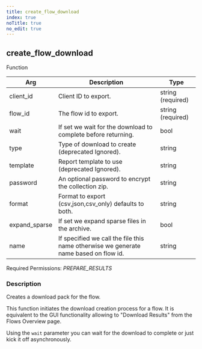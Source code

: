 ```yaml
---
title: create_flow_download
index: true
noTitle: true
no_edit: true
---
```




<div class="vql_item"></div>


## create_flow_download
<span class='vql_type pull-right page-header'>Function</span>



<div class="vqlargs"></div>

Arg | Description | Type
----|-------------|-----
client_id|Client ID to export.|string (required)
flow_id|The flow id to export.|string (required)
wait|If set we wait for the download to complete before returning.|bool
type|Type of download to create (deprecated Ignored).|string
template|Report template to use (deprecated Ignored).|string
password|An optional password to encrypt the collection zip.|string
format|Format to export (csv,json,csv_only) defaults to both.|string
expand_sparse|If set we expand sparse files in the archive.|bool
name|If specified we call the file this name otherwise we generate name based on flow id.|string

Required Permissions: 
<i class="linkcolour label pull-right label-success">PREPARE_RESULTS</i>

### Description

Creates a download pack for the flow.

This function initiates the download creation process for a
flow. It is equivalent to the GUI functionality allowing to
"Download Results" from the Flows Overview page.

Using the `wait` parameter you can wait for the download to
complete or just kick it off asynchronously.


